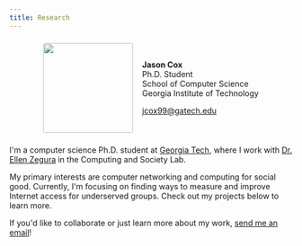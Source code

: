 ```yaml
---
title: Research
---
```


<div id="research-info">
    <img
        alt=""
        id="research-info-img"
        src="/images/headshot-square.png"
    >
    <div id="research-info-txt">
        <p>
            <strong>Jason Cox</strong><br>
            Ph.D. Student<br>
            School of Computer Science<br>
            Georgia Institute of Technology
        </p>
        <p><a href="mailto:jcox99@gatech.edu">jcox99@gatech.edu</a></p>
    </div>
</div>

I'm a computer science Ph.D. student at [Georgia Tech](https://gatech.edu), where I work with [Dr. Ellen Zegura](https://www.cc.gatech.edu/people/ellen-zegura) in the Computing and Society Lab.

My primary interests are computer networking and computing for social good. Currently, I'm focusing on finding ways to measure and improve Internet access for underserved groups. Check out my projects below to learn more.

If you'd like to collaborate or just learn more about my work, [send me an email](mailto:jcox99@gatech.edu)!

<style>
    #research-info {
        display: flex;
        justify-content: center;
        align-items: center;
        flex-wrap: wrap;
    }

    #research-info > * {
        margin: 0.5rem;
    }

    #research-info-img {
        border-radius: 0.25rem;
        height: 10rem;
        width: 10rem;
    }
</style>
